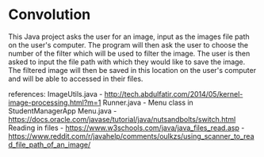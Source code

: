 # Convolution
This Java project asks the user for an image, input as the images file path on the user's computer.
The program will then ask the user to choose the number of the filter which will be used to filter the image.
The user is then asked to input the file path with which they would like to save the image.
The filtered image will then be saved in this location on the user's computer and will be able to accessed in their files.

references:
ImageUtils.java - http://tech.abdulfatir.com/2014/05/kernel-image-processing.html?m=1
Runner.java - Menu class in StudentManagerApp
Menu.java - https://docs.oracle.com/javase/tutorial/java/nutsandbolts/switch.html
Reading in files - https://www.w3schools.com/java/java_files_read.asp
				 - https://www.reddit.com/r/javahelp/comments/oulkzs/using_scanner_to_read_file_path_of_an_image/
